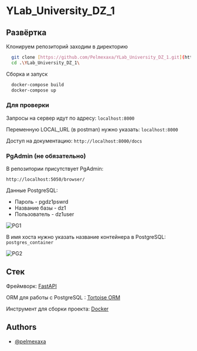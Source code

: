 
# YLab_University_DZ_1



## Развёртка

Клонируем репозиторий заходим в директорию

```bash
  git clone [https://github.com/Pelmexaxa/YLab_University_DZ_1.git](https://github.com/Pelmexaxa/YLab_University_DZ_1.git)
  cd .\YLab_University_DZ_1\
```

Сборка и запуск
```bash
  docker-compose build
  docker-compose up
```

### Для проверки
Запросы на сервер идут по адресу:
`localhost:8000`

Переменную LOCAL_URL (в postman) нужно указать:
`localhost:8000`

Доступ на документацию:
`http://localhost:8000/docs`


### PgAdmin (не обязательно)
В репозитории присутствует PgAdmin:

`http://localhost:5050/browser/`

Данные PostgreSQL:
- Пароль - pgdz1pswrd
- Название базы - dz1
- Пользователь - dz1user

![PG1](https://i.imgur.com/aMozWDM.png)

В имя хоста нужно указать название контейнера в PostgreSQL:
`postgres_container`

![PG2](https://i.imgur.com/EYlAnlX.png)
## Стек

Фреймворк: [FastAPI](https://fastapi.tiangolo.com)

ОRM для работы с PostgreSQL : [Tortoise ORM](https://tortoise.github.io)

Инструмент для сборки проекта: [Docker](https://www.docker.com)



## Authors

- [@pelmexaxa](https://www.github.com/pelmexaxa)

